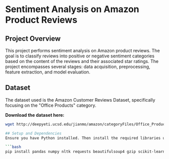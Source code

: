 # Sentiment Analysis on Amazon Product Reviews

## Project Overview
This project performs sentiment analysis on Amazon product reviews. The goal is to classify reviews into positive or negative sentiment categories based on the content of the reviews and their associated star ratings. The project encompasses several stages: data acquisition, preprocessing, feature extraction, and model evaluation.

## Dataset
The dataset used is the Amazon Customer Reviews Dataset, specifically focusing on the "Office Products" category. 

**Download the dataset here:**
```bash
wget http://deepyeti.ucsd.edu/jianmo/amazon/categoryFiles/Office_Products.json.gz

## Setup and Dependencies
Ensure you have Python installed. Then install the required libraries using the following commands:

```bash
pip install pandas numpy nltk requests beautifulsoup4 gzip scikit-learn contractions

